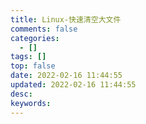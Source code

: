 ```yaml
---
title: Linux-快速清空大文件
comments: false
categories:
  - []
tags: []
top: false
date: 2022-02-16 11:44:55
updated: 2022-02-16 11:44:55
desc:
keywords:
---
```


